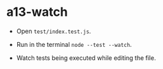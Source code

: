 # a13-watch

- Open `test/index.test.js`.

- Run in the terminal `node --test --watch`.

- Watch tests being executed while editing the file.
